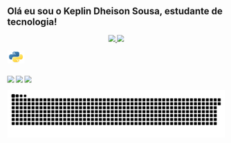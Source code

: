 ## Olá eu sou o Keplin Dheison Sousa, estudante de tecnologia!
<div align="center">
  <a href="https://github.com/keplindheison">
  <img height="180em" src="https://github-readme-stats.vercel.app/api?username=keplindheison&show_icons=true&theme=dark&include_all_commits=true&count_private=true"/>
  <img height="180em" src="https://github-readme-stats.vercel.app/api/top-langs/?username=keplindheison&layout=compact&langs_count=7&theme=dark"/>
</div>

<div style="display: inline_block"><br>
  <img align="center" alt="Rafa-Python" height="30" width="40" src="https://raw.githubusercontent.com/devicons/devicon/master/icons/python/python-original.svg">
</div>
  
##
<div> 
  
  <a href="https://www.instagram.com/_keplo/" target="_blank"><img src="https://img.shields.io/badge/-Instagram-%23E4405F?style=for-the-badge&logo=instagram&logoColor=white" target="_blank"></a>
  <a href = "mailto:keplin.s.sousa@gmail.com"><img src="https://img.shields.io/badge/-Gmail-%23333?style=for-the-badge&logo=gmail&logoColor=white" target="_blank"></a>
  <a href="https://www.linkedin.com/in/keplin-dheison-sousa-706b64180/" target="_blank"><img src="https://img.shields.io/badge/-LinkedIn-%230077B5?style=for-the-badge&logo=linkedin&logoColor=white" target="_blank"></a> 
 
  ![Snake animation](https://github.com/keplindheison/keplindheison/blob/output/github-contribution-grid-snake.svg)
 
</div>
